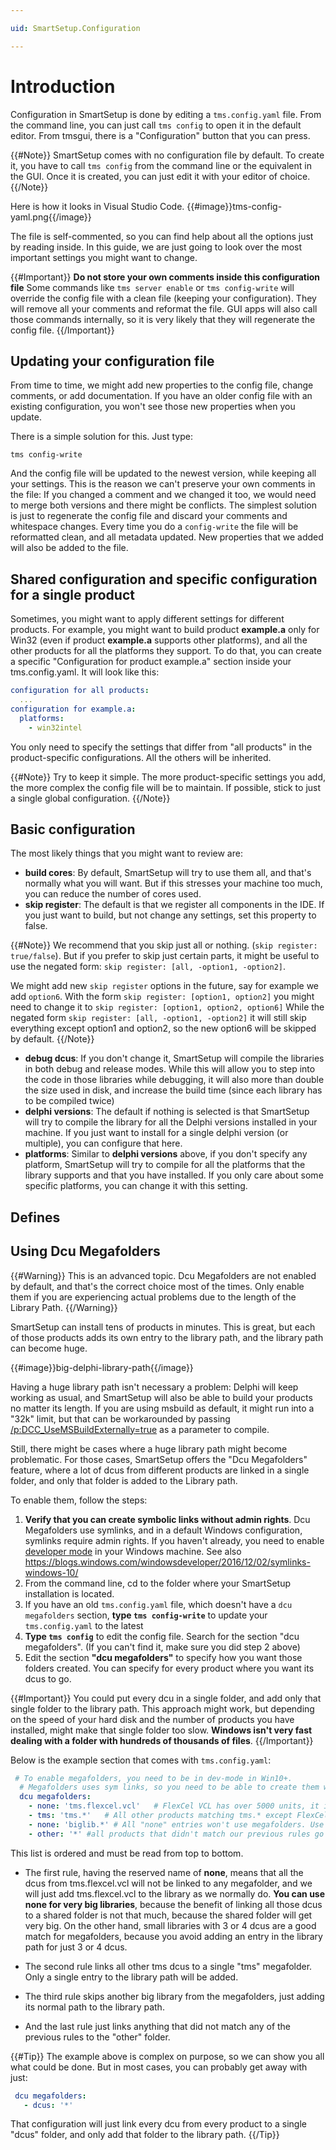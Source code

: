 ```yaml
---

uid: SmartSetup.Configuration

---
```

# Introduction

Configuration in SmartSetup is done by editing a `tms.config.yaml` file. From the command line, you can just call `tms config` to open it in the default editor. From tmsgui, there is a "Configuration" button that you can press. 

{{#Note}}
SmartSetup comes with no configuration file by default. To create it, you have to call `tms config` from the command line or the equivalent in the GUI. Once it is created, you can just edit it with your editor of choice.
{{/Note}}

Here is how it looks in Visual Studio Code. 
{{#image}}tms-config-yaml.png{{/image}}

The file is self-commented, so you can find help about all the options just by reading inside. In this guide, we are just going to look over the most important settings you might want to change.

{{#Important}}
**Do not store your own comments inside this configuration file**
Some commands like `tms server enable` or `tms config-write` will override the config file with a clean file (keeping your configuration). They will remove all your comments and reformat the file. GUI apps will also call those commands internally, so it is very likely that they will regenerate the config file.
{{/Important}}

## Updating your configuration file

From time to time, we might add new properties to the config file, change comments, or add documentation. If you have an older config file with an existing configuration, you won't see those new properties when you update. 

There is a simple solution for this. Just type:
```shell
tms config-write
```
And the config file will be updated to the newest version, while keeping all your settings. This is the reason we can't preserve your own comments in the file: If you changed a comment and we changed it too, we would need to merge both versions and there might be conflicts. The simplest solution is just to regenerate the config file and discard your comments and whitespace changes. Every time you do a `config-write` the file will be reformatted clean, and all metadata updated. New properties that we added will also be added to the file. 

## Shared configuration and specific configuration for a single product

Sometimes, you might want to apply different settings for different products. For example, you might want to build product **example.a** only for Win32 (even if product **example.a** supports other platforms), and all the other products for all the platforms they support. To do that, you can create a specific "Configuration for product example.a" section inside your tms.config.yaml. It will look like this:

```yaml
configuration for all products:
  ...
configuration for example.a:
  platforms:
    - win32intel

```
You only need to specify the settings that differ from "all products" in the product-specific configurations. All the others will be inherited.

{{#Note}}
Try to keep it simple. The more product-specific settings you add, the more complex the config file will be to maintain. If possible, stick to just a single global configuration.
{{/Note}}

## Basic configuration
The most likely things that you might want to review are:
  * **build cores**: By default, SmartSetup will try to use them all, and that's normally what you will want. But if this stresses your machine too much, you can reduce the number of cores used.
  * **skip register**: The default is that we register all components in the IDE. If you just want to build, but not change any settings, set this property to false.

{{#Note}}
  We recommend that you skip just all or nothing. (`skip register: true/false`). But if you prefer to skip just certain parts, it might be useful to use the negated form: `skip register: [all, -option1, -option2]`. 
  
  We might add new `skip register` options in the future, say for example we add `option6`. With the form `skip register: [option1, option2]` you might need to change it to `skip register: [option1, option2, option6]` While the negated form `skip register: [all, -option1, -option2]` it will still skip everything except option1 and option2, so the new option6 will be skipped by default.
{{/Note}}

  * **debug dcus**: If you don't change it, SmartSetup will compile the libraries in both debug and release modes. While this will allow you to step into the code in those libraries while debugging, it will also more than double the size used in disk, and increase the build time (since each library has to be compiled twice)
  * **delphi versions**: The default if nothing is selected is that SmartSetup will try to compile the library for all the Delphi versions installed in your machine. If you just want to install for a single delphi version (or multiple), you can configure that here.
  * **platforms**: Similar to **delphi versions** above, if you don't specify any platform, SmartSetup will try to compile for all the platforms that the library supports and that you have installed. If you only care about some specific platforms, you can change it with this setting. 

## Defines

## Using Dcu Megafolders

{{#Warning}}
This is an advanced topic. Dcu Megafolders are not enabled by default, and that's the correct choice most of the times. Only enable them if you are experiencing actual problems due to the length of the Library Path.
{{/Warning}}

SmartSetup can install tens of products in minutes. This is great, but each of those products adds its own entry to the library path, and the library path can become huge. 

{{#image}}big-delphi-library-path{{/image}}

Having a huge library path isn't necessary a problem: Delphi will keep working as usual, and SmartSetup will also be able to build your products no matter its length. If you are using msbuild as default, it might run into a "32k" limit, but that can be workarounded by passing [/p:DCC_UseMSBuildExternally=true](https://stackoverflow.com/questions/76416094/command-line-for-dcc-is-too-long-while-using-msbuild-to-compile-delphi-project) as a parameter to compile.

Still, there might be cases where a huge library path might become problematic. For those cases, SmartSetup offers the "Dcu Megafolders" feature, where a lot of dcus from different products are linked in a single folder, and only that folder is added to the Library path.

To enable them, follow the steps:

1. **Verify that you can create symbolic links without admin rights**. Dcu Megafolders use symlinks, and in a default Windows configuration, symlinks require admin rights. If you haven't already, you need to enable [developer mode](https://learn.microsoft.com/en-us/windows/apps/get-started/enable-your-device-for-development) in your Windows machine. See also https://blogs.windows.com/windowsdeveloper/2016/12/02/symlinks-windows-10/ 
2. From the command line, cd to the folder where your SmartSetup installation is located.
3. If you have an old `tms.config.yaml` file, which doesn't have a `dcu megafolders` section, **type `tms config-write`** to update your `tms.config.yaml` to the latest
4. **Type `tms config`** to edit the config file. Search for the section "dcu megafolders". (If you can't find it, make sure you did step 2 above) 
5. Edit the section **"dcu megafolders"** to specify how you want those folders created. You can specify for every product where you want its dcus to go.

{{#Important}}
You could put every dcu in a single folder, and add only that single folder to the library path. This approach might work, but depending on the speed of your hard disk and the number of products you have installed, might make that single folder too slow. **Windows isn't very fast dealing with a folder with hundreds of thousands of files**.
{{/Important}}

Below is the example section that comes with `tms.config.yaml`:

```yaml
 # To enable megafolders, you need to be in dev-mode in Win10+. 
  # Megafolders uses sym links, so you need to be able to create them without admin rights.
  dcu megafolders:
    - none: 'tms.flexcel.vcl'   # FlexCel VCL has over 5000 units, it is not worth putting it into a megafolder
    - tms: 'tms.*'   # All other products matching tms.* except FlexCel go to the tms folder
    - none: 'biglib.*' # All "none" entries won't use megafolders. Use none for big libraries.
    - other: '*' #all products that didn't match our previous rules go into other.

```
This list is ordered and must be read from top to bottom. 

 * The first rule, having the reserved name of **none**, means that all the dcus from tms.flexcel.vcl will not be linked to any megafolder, and we will just add tms.flexcel.vcl to the library as we normally do. **You can use none for very big libraries**, because the benefit of linking all those dcus to a shared folder is not that much, because the shared folder will get very big. On the other hand, small libraries with 3 or 4 dcus are a good match for megafolders, because you avoid adding an entry in the library path for just 3 or 4 dcus.

 * The second rule links all other tms dcus to a single "tms" megafolder. Only a single entry to the library path will be added.

 * The third rule skips another big library from the megafolders, just adding its normal path to the library path.

 * And the last rule just links anything that did not match any of the previous rules to the "other" folder.

{{#Tip}}
 The example above is complex on purpose, so we can show you all what could be done. But in most cases, you can probably get away with just:

 ```yaml
  dcu megafolders:
    - dcus: '*' 
```

That configuration will just link every dcu from every product to a single "dcus" folder, and only add that folder to the library path.
{{/Tip}}